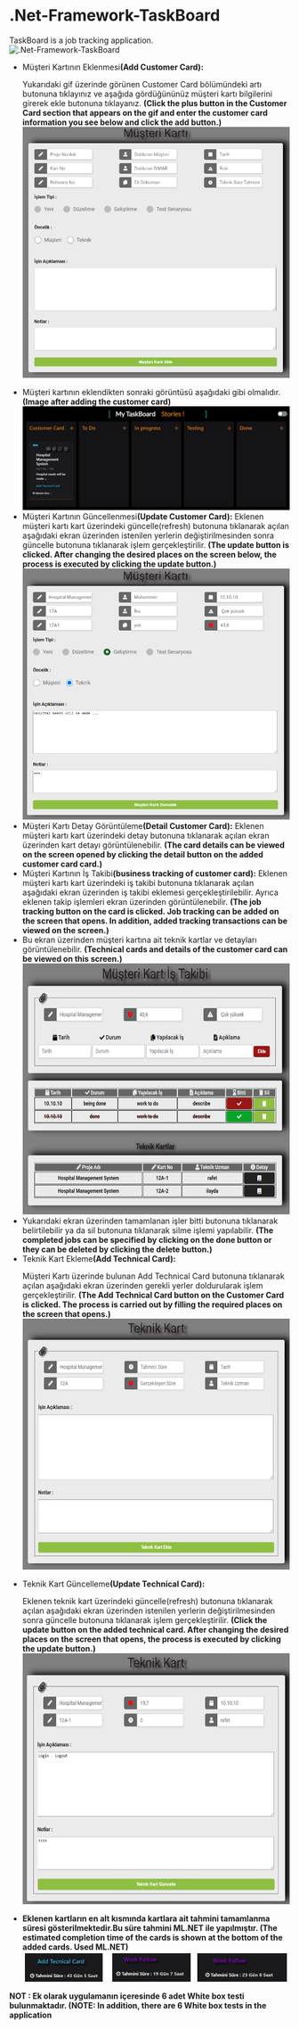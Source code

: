 # .Net-Framework-TaskBoard
TaskBoard is a job tracking application.
</br>
![.Net-Framework-TaskBoard](My-Video_Trim.gif)</br>
<ul>
  <li>
    Müşteri Kartının Eklenmesi<strong>(Add Customer Card):</strong>

Yukarıdaki gif üzerinde görünen Customer Card bölümündeki artı butonuna tıklayınız ve aşağıda gördüğününüz müşteri kartı bilgilerini girerek ekle butonuna tıklayanız.
<strong>(Click the plus button in the Customer Card section that appears on the gif and enter the customer card information you see below and click the add button.)</strong>
<img src = "add_customer.PNG" width = 10000px height=450></img>
  </li>
  <li>
  Müşteri kartının eklendikten sonraki görüntüsü aşağıdaki gibi olmalıdır.<strong>(Image after adding the customer card)</strong></br>
<img src = "added_customer.PNG" ></img>
  </li>
   <li>
  Müşteri Kartının Güncellenmesi<strong>(Update Customer Card):</strong>
Eklenen müşteri kartı kart üzerindeki güncelle(refresh) butonuna tıklanarak açılan aşağıdaki ekran üzerinden istenilen yerlerin değiştirilmesinden sonra güncelle butonuna tıklanarak işlem gerçekleştirilir.
<strong>(The update button is clicked. After changing the desired places on the screen below, the process is executed by clicking the update button.)</strong></br>
<img src = "customer_update.PNG" width = 10000px height=450></img>
  </li>
   <li>
  Müşteri Kartı Detay Görüntüleme<strong>(Detail Customer Card):</strong>
Eklenen müşteri kartı kart üzerindeki detay butonuna tıklanarak açılan  ekran üzerinden kart detayı görüntülenebilir.
<strong>(The card details can be viewed on the screen opened by clicking the detail button on the added customer card card.)</strong></br>
  </li>
  <li>
Müşteri Kartının İş Takibi<strong>(business tracking of customer card):</strong>
Eklenen müşteri kartı kart üzerindeki iş takibi butonuna tıklanarak açılan aşağıdaki ekran üzerinden iş takibi eklemesi gerçekleştirilebilir. Ayrıca eklenen takip işlemleri ekran üzerinden görüntülenebilir.
<strong>(The job tracking button on the card is clicked. Job tracking can be added on the screen that opens. In addition, added tracking transactions can be viewed on the screen.)</strong>
  <li>
    Bu ekran üzerinden müşteri kartına ait teknik kartlar ve detayları görüntülenebilir.
    <strong>(Technical cards and details of the customer card can be viewed on this screen.)</strong></br>
<img src = "customer business tracking.PNG" width = 10000px height=450></img>
  </li>
</li>
<li>
  Yukarıdaki ekran üzerinden tamamlanan işler bitti butonuna tıklanarak belirtilebilir ya da sil butonuna tıklanarak silme işlemi yapılabilir.
<strong>(The completed jobs can be specified by clicking on the done button or they can be deleted by clicking the delete button.)</strong>
</li>
<li>
  Teknik Kart Ekleme<strong>(Add Technical Card):</strong>

Müşteri Kartı üzerinde bulunan Add Technical Card butonuna tıklanarak açılan aşağıdaki ekran üzerinden gerekli yerler doldurularak işlem gerçekleştirilir.
<strong>(The Add Technical Card button on the Customer Card is clicked. The process is carried out by filling the required places on the screen that opens.)</strong></br>
<img src = "add_technicalcard.PNG" width = 10000px height=450></img>
</li>
<li>
  Teknik Kart Güncelleme<strong>(Update Technical Card):</strong>

Eklenen teknik kart üzerindeki güncelle(refresh) butonuna tıklanarak açılan aşağıdaki ekran üzerinden istenilen yerlerin değiştirilmesinden sonra güncelle butonuna tıklanarak işlem gerçekleştirilir.
<strong>(Click the update button on the added technical card. After changing the desired places on the screen that opens, the process is executed by clicking the update button.)</strong></br>
<img src = "technical_update.PNG" width = 10000px height=450></img>
</li>
<li>
<strong>Eklenen kartların en alt kısmında kartlara ait tahmini tamamlanma süresi gösterilmektedir.Bu süre tahmini ML.NET ile yapılmıştır.
(The estimated completion time of the cards is shown at the bottom of the added cards. Used ML.NET)</strong></br>
<img src = "estimated_time.PNG" ></img>
</li>
</ul>
<strong>NOT : Ek olarak uygulamanın içeresinde 6 adet White box testi bulunmaktadır.
(NOTE: In addition, there are 6 White box tests in the application</strong>

